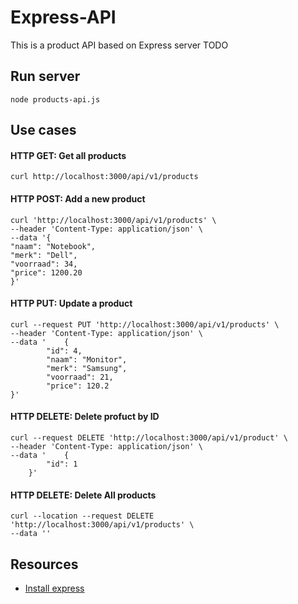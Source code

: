 # Express-API 
This is a product API based on Express server
TODO

## Run server
```
node products-api.js
```
## Use cases
#### HTTP GET: Get all products
```
curl http://localhost:3000/api/v1/products
```
#### HTTP POST: Add a new product
```
curl 'http://localhost:3000/api/v1/products' \
--header 'Content-Type: application/json' \
--data '{
"naam": "Notebook",
"merk": "Dell",
"voorraad": 34,
"price": 1200.20
}'
```
#### HTTP PUT: Update a product
```
curl --request PUT 'http://localhost:3000/api/v1/products' \
--header 'Content-Type: application/json' \
--data '    {
        "id": 4,
        "naam": "Monitor",
        "merk": "Samsung",
        "voorraad": 21,
        "price": 120.2
}'
```

#### HTTP DELETE: Delete profuct by ID
```
curl --request DELETE 'http://localhost:3000/api/v1/product' \
--header 'Content-Type: application/json' \
--data '    {
        "id": 1
    }'
```

#### HTTP DELETE: Delete All products
```
curl --location --request DELETE 'http://localhost:3000/api/v1/products' \
--data ''
```

## Resources
* [Install express](https://expressjs.com/en/starter/installing.html)
